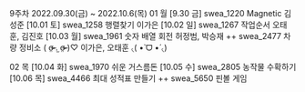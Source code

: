 9주차 2022.09.30(금) ~ 2022.10.6(목)
01 월
[9.30 금] swea_1220 Magnetic 김성준
[10.01 토] swea_1258 행렬찾기 이가은
[10.02 일] swea_1267 작업순서 오태훈, 김진호
[10.03 월] swea_1961 숫자 배열 회전 허정범, 박승재
++ swea_2477 차량 정비소 ( σ̴̶̷̤ .̫ σ̴̶̷̤ )♡ 이가은, 오태훈 ৻( •̀ ᗜ •́ ৻)

02 목
[10.04 화] swea_1970 쉬운 거스름돈
[10.05 수] swea_2805 농작물 수확하기
[10.06 목] swea_4466 최대 성적표 만들기
++ swea_5650 핀볼 게임
